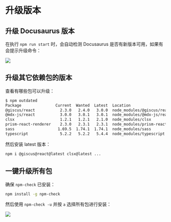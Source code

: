# 升级版本

## 升级 Docusaurus 版本

在执行 `npm run start` 时，会自动检测 Docusaurus 是否有新版本可用，如果有会提示升级命令：

![](https://image-host-1251893006.cos.ap-chengdu.myqcloud.com/2024%2F04%2F08%2F20240408204828.png)

## 升级其它依赖包的版本

查看有哪些包可以升级：

```bash
$ npm outdated
Package               Current  Wanted  Latest  Location                           Depended by
@giscus/react           2.3.0   2.4.0   3.0.0  node_modules/@giscus/react         my-doc
@mdx-js/react           3.0.0   3.0.1   3.0.1  node_modules/@mdx-js/react         my-doc
clsx                    1.2.1   1.2.1   2.1.0  node_modules/clsx                  my-doc
prism-react-renderer    2.3.0   2.3.1   2.3.1  node_modules/prism-react-renderer  my-doc
sass                   1.69.5  1.74.1  1.74.1  node_modules/sass                  my-doc
typescript              5.2.2   5.2.2   5.4.4  node_modules/typescript            my-doc
```

然后安装 latest 版本：

```bash
npm i @giscus@react@latest clsx@latest ...
```

## 一键升级所有包

确保 `npm-check` 已安装：

```bash
npm install -g npm-check
```

然后使用 `npm-check -u` 并按 `a` 选择所有包进行安装：

![](https://image-host-1251893006.cos.ap-chengdu.myqcloud.com/2024%2F04%2F09%2F20240409162834.png)
